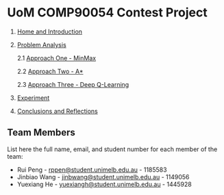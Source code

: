 # UoM COMP90054 Contest Project


1. [Home and Introduction]()
2. [Problem Analysis](Problem-Analysis.md)

    2.1 [Approach One - MinMax](AI-Method-1.md)

    2.2 [Approach Two - A*](AI-Method-2.md)

    2.3 [Approach Three - Deep Q-Learning](AI-Method-3.md)
3. [Experiment](Experiment.md)
4. [Conclusions and Reflections](Conclusions-and-Reflections.md)



## Team Members

List here the full name, email, and student number for each member of the team:

* Rui Peng - rppen@student.unimelb.edu.au - 1185583
* Jinbiao Wang - jinbwang@student.unimelb.edu.au - 1149056
* Yuexiang He - yuexiangh@student.unimelb.edu.au - 1445928

